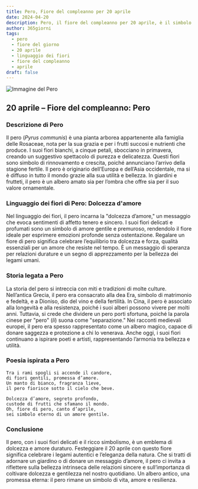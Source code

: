 ```yaml
---
title: Pero, Fiore del compleanno per 20 aprile
date: 2024-04-20
description: Pero, il fiore del compleanno per 20 aprile, è il simbolo di Dolcezza d'amore. Scopri il suo significato unico, le storie affascinanti e la poesia che celebra la sua bellezza.
author: 365giorni
tags:
  - pero
  - fiore del giorno
  - 20 aprile
  - linguaggio dei fiori
  - fiore del compleanno
  - aprile
draft: false
---
```


![Immagine del Pero](https://cdn.pixabay.com/photo/2016/06/02/13/38/pear-flower-1431142_1280.jpg#center)


## 20 aprile – Fiore del compleanno: Pero

### Descrizione di Pero

Il pero (_Pyrus communis_) è una pianta arborea appartenente alla famiglia delle Rosaceae, nota per la sua grazia e per i frutti succosi e nutrienti che produce. I suoi fiori bianchi, a cinque petali, sbocciano in primavera, creando un suggestivo spettacolo di purezza e delicatezza. Questi fiori sono simbolo di rinnovamento e crescita, poiché annunciano l’arrivo della stagione fertile. Il pero è originario dell’Europa e dell’Asia occidentale, ma si è diffuso in tutto il mondo grazie alla sua utilità e bellezza. In giardini e frutteti, il pero è un albero amato sia per l’ombra che offre sia per il suo valore ornamentale.

### Linguaggio dei fiori di Pero: Dolcezza d'amore

Nel linguaggio dei fiori, il pero incarna la "dolcezza d’amore," un messaggio che evoca sentimenti di affetto tenero e sincero. I suoi fiori delicati e profumati sono un simbolo di amore gentile e premuroso, rendendolo il fiore ideale per esprimere emozioni profonde senza ostentazione. Regalare un fiore di pero significa celebrare l’equilibrio tra dolcezza e forza, qualità essenziali per un amore che resiste nel tempo. È un messaggio di speranza per relazioni durature e un segno di apprezzamento per la bellezza dei legami umani.

### Storia legata a Pero

La storia del pero si intreccia con miti e tradizioni di molte culture. Nell’antica Grecia, il pero era consacrato alla dea Era, simbolo di matrimonio e fedeltà, e a Dioniso, dio del vino e della fertilità. In Cina, il pero è associato alla longevità e alla resistenza, poiché i suoi alberi possono vivere per molti anni. Tuttavia, si crede che dividere un pero porti sfortuna, poiché la parola cinese per "pero" (_li_) suona come "separazione." Nei racconti medievali europei, il pero era spesso rappresentato come un albero magico, capace di donare saggezza e protezione a chi lo venerava. Anche oggi, i suoi fiori continuano a ispirare poeti e artisti, rappresentando l’armonia tra bellezza e utilità.

### Poesia ispirata a Pero

```
Tra i rami spogli si accende il candore,  
di fiori gentili, promessa d’amore.  
Un manto di bianco, fragranza lieve,  
il pero fiorisce sotto il cielo che beve.  

Dolcezza d’amore, segreto profondo,  
custode di frutti che sfamano il mondo.  
Oh, fiore di pero, canto d’aprile,  
sei simbolo eterno di un amore gentile.  
```

### Conclusione

Il pero, con i suoi fiori delicati e il ricco simbolismo, è un emblema di dolcezza e amore duraturo. Festeggiare il 20 aprile con questo fiore significa celebrare i legami autentici e l’eleganza della natura. Che si tratti di adornare un giardino o di donare un messaggio d’amore, il pero ci invita a riflettere sulla bellezza intrinseca delle relazioni sincere e sull’importanza di coltivare dolcezza e gentilezza nel nostro quotidiano. Un albero antico, una promessa eterna: il pero rimane un simbolo di vita, amore e resilienza.